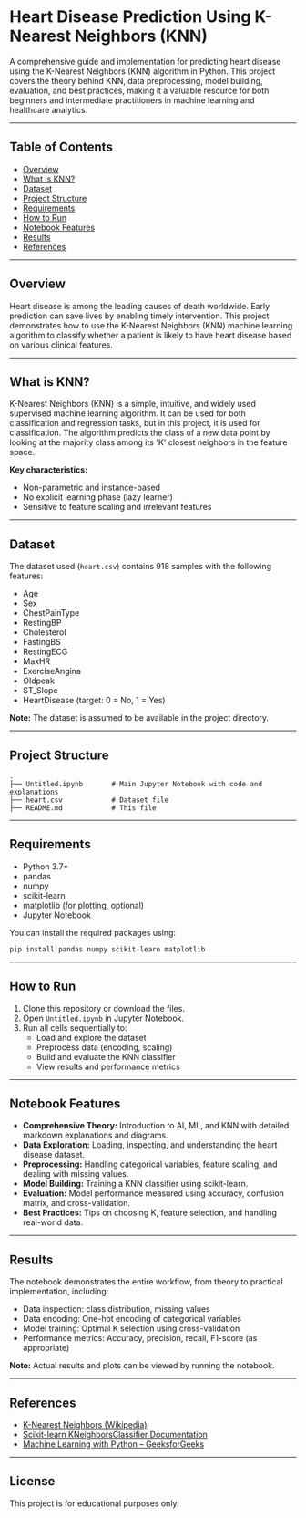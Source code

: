# Heart Disease Prediction Using K-Nearest Neighbors (KNN)

A comprehensive guide and implementation for predicting heart disease using the K-Nearest Neighbors (KNN) algorithm in Python. This project covers the theory behind KNN, data preprocessing, model building, evaluation, and best practices, making it a valuable resource for both beginners and intermediate practitioners in machine learning and healthcare analytics.

---

## Table of Contents

- [Overview](#overview)
- [What is KNN?](#what-is-knn)
- [Dataset](#dataset)
- [Project Structure](#project-structure)
- [Requirements](#requirements)
- [How to Run](#how-to-run)
- [Notebook Features](#notebook-features)
- [Results](#results)
- [References](#references)

---

## Overview

Heart disease is among the leading causes of death worldwide. Early prediction can save lives by enabling timely intervention. This project demonstrates how to use the K-Nearest Neighbors (KNN) machine learning algorithm to classify whether a patient is likely to have heart disease based on various clinical features.

---

## What is KNN?

K-Nearest Neighbors (KNN) is a simple, intuitive, and widely used supervised machine learning algorithm. It can be used for both classification and regression tasks, but in this project, it is used for classification. The algorithm predicts the class of a new data point by looking at the majority class among its 'K' closest neighbors in the feature space.

**Key characteristics:**
- Non-parametric and instance-based
- No explicit learning phase (lazy learner)
- Sensitive to feature scaling and irrelevant features

---

## Dataset

The dataset used (`heart.csv`) contains 918 samples with the following features:

- Age
- Sex
- ChestPainType
- RestingBP
- Cholesterol
- FastingBS
- RestingECG
- MaxHR
- ExerciseAngina
- Oldpeak
- ST_Slope
- HeartDisease (target: 0 = No, 1 = Yes)

**Note:** The dataset is assumed to be available in the project directory.

---

## Project Structure

```
.
├── Untitled.ipynb       # Main Jupyter Notebook with code and explanations
├── heart.csv            # Dataset file 
├── README.md            # This file
```

---

## Requirements

- Python 3.7+
- pandas
- numpy
- scikit-learn
- matplotlib (for plotting, optional)
- Jupyter Notebook

You can install the required packages using:

```bash
pip install pandas numpy scikit-learn matplotlib
```

---

## How to Run

1. Clone this repository or download the files.
2. Open `Untitled.ipynb` in Jupyter Notebook.
3. Run all cells sequentially to:
    - Load and explore the dataset
    - Preprocess data (encoding, scaling)
    - Build and evaluate the KNN classifier
    - View results and performance metrics

---

## Notebook Features

- **Comprehensive Theory:** Introduction to AI, ML, and KNN with detailed markdown explanations and diagrams.
- **Data Exploration:** Loading, inspecting, and understanding the heart disease dataset.
- **Preprocessing:** Handling categorical variables, feature scaling, and dealing with missing values.
- **Model Building:** Training a KNN classifier using scikit-learn.
- **Evaluation:** Model performance measured using accuracy, confusion matrix, and cross-validation.
- **Best Practices:** Tips on choosing K, feature selection, and handling real-world data.

---

## Results

The notebook demonstrates the entire workflow, from theory to practical implementation, including:

- Data inspection: class distribution, missing values
- Data encoding: One-hot encoding of categorical variables
- Model training: Optimal K selection using cross-validation
- Performance metrics: Accuracy, precision, recall, F1-score (as appropriate)

**Note:** Actual results and plots can be viewed by running the notebook.

---

## References

- [K-Nearest Neighbors (Wikipedia)](https://en.wikipedia.org/wiki/K-nearest_neighbors_algorithm)
- [Scikit-learn KNeighborsClassifier Documentation](https://scikit-learn.org/stable/modules/generated/sklearn.neighbors.KNeighborsClassifier.html)
- [Machine Learning with Python – GeeksforGeeks](https://www.geeksforgeeks.org/machine-learning/)

---

## License

This project is for educational purposes only.
